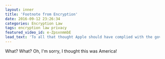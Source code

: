 ```yaml
---
layout: inner
title: 'Footnote from Encryption'
date: 2016-09-12 23:26:34
categories: Encryption Law
tags: encryption law privacy
featured_video_id: e-ZpsxnmmbE
lead_text: 'To all that thought Apple should have complied with the government during the San Bernadino incident.'
---
```


What? What? Oh, I'm sorry, I thought this was America! 

